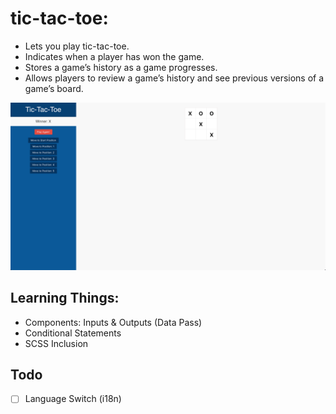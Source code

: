 # tic-tac-toe:

- Lets you play tic-tac-toe.
- Indicates when a player has won the game.
- Stores a game’s history as a game progresses.
- Allows players to review a game’s history and see previous versions of a game’s board.

![Alt text](preview.png?raw=true "tic-tac-toe")

## Learning Things:
- Components: Inputs & Outputs (Data Pass)
- Conditional Statements
- SCSS Inclusion

## Todo
- [ ] Language Switch (i18n)